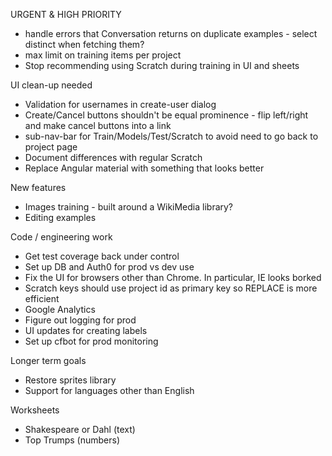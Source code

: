 URGENT & HIGH PRIORITY
* handle errors that Conversation returns on duplicate examples - select distinct when fetching them?
* max limit on training items per project
* Stop recommending using Scratch during training in UI and sheets

UI clean-up needed
* Validation for usernames in create-user dialog
* Create/Cancel buttons shouldn't be equal prominence - flip left/right and make cancel buttons into a link
* sub-nav-bar for Train/Models/Test/Scratch to avoid need to go back to project page
* Document differences with regular Scratch
* Replace Angular material with something that looks better

New features
* Images training - built around a WikiMedia library?
* Editing examples

Code / engineering work
* Get test coverage back under control
* Set up DB and Auth0 for prod vs dev use
* Fix the UI for browsers other than Chrome. In particular, IE looks borked
* Scratch keys should use project id as primary key so REPLACE is more efficient
* Google Analytics
* Figure out logging for prod
* UI updates for creating labels
* Set up cfbot for prod monitoring

Longer term goals
* Restore sprites library
* Support for languages other than English

Worksheets
* Shakespeare or Dahl (text)
* Top Trumps (numbers)
